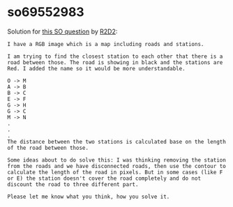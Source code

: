 # so69552983

Solution for [this SO question](https://stackoverflow.com/q/69552983/51685) by [R2D2](https://stackoverflow.com/users/4410444/r2d2):

```
I have a RGB image which is a map including roads and stations.

I am trying to find the closest station to each other that there is a road between those. The road is showing in black and the stations are Red. I added the name so it would be more understandable.

O -> M
A -> B
B -> C
E -> F
G -> H
G -> C
M -> N
.
. 
.
The distance between the two stations is calculated base on the length of the road between those.

Some ideas about to do solve this: I was thinking removing the station from the roads and we have disconnected roads, then use the contour to calculate the length of the road in pixels. But in some cases (like F or E) the station doesn't cover the road completely and do not discount the road to three different part.

Please let me know what you think, how you solve it.
```